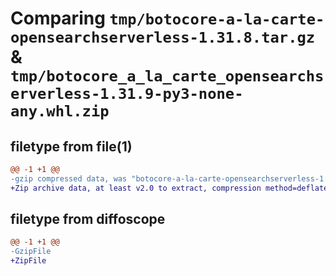 # Comparing `tmp/botocore-a-la-carte-opensearchserverless-1.31.8.tar.gz` & `tmp/botocore_a_la_carte_opensearchserverless-1.31.9-py3-none-any.whl.zip`

## filetype from file(1)

```diff
@@ -1 +1 @@
-gzip compressed data, was "botocore-a-la-carte-opensearchserverless-1.31.8.tar", last modified: Fri Jul 21 01:21:40 2023, max compression
+Zip archive data, at least v2.0 to extract, compression method=deflate
```

## filetype from diffoscope

```diff
@@ -1 +1 @@
-GzipFile
+ZipFile
```

